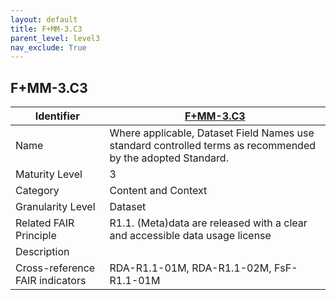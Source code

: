 ```yaml
---
layout: default
title: F+MM-3.C3
parent_level: level3
nav_exclude: True
---
```


## F+MM-3.C3

| Identifier | [F+MM-3.C3](https://github.com/FAIRplus/Data-Maturity/edit/v0.3/docs/_indicators/H.%20F+MM-3.C3.md) |
| --------- | ----------|
| Name | Where applicable, Dataset Field Names use standard controlled terms as recommended by the adopted Standard. |
| Maturity Level | 3 |
| Category | Content and Context |
| Granularity Level | Dataset |
| Related FAIR Principle | R1.1. (Meta)data are released with a clear and accessible data usage license |
| Description |  |
| Cross-reference FAIR indicators | RDA-R1.1-01M, RDA-R1.1-02M, FsF-R1.1-01M  |
